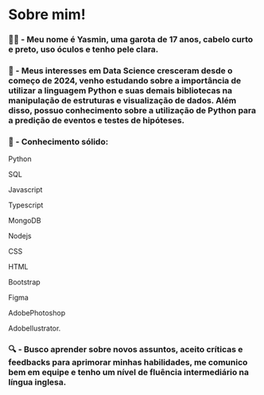 # Sobre mim!

### 👩🏻 - Meu nome é Yasmin, uma garota de 17 anos, cabelo curto e preto, uso óculos e tenho pele clara.

### 🚨 - Meus interesses em Data Science cresceram desde o começo de 2024, venho estudando sobre a importância de utilizar a linguagem Python e suas demais bibliotecas na manipulação de estruturas e visualização de dados. Além disso, possuo conhecimento sobre a utilização de Python para a predição de eventos e testes de hipóteses.

### 💭 - Conhecimento sólido: 
  
  Python 
  
  SQL
  
  Javascript
  
  Typescript
  
  MongoDB
  
  Nodejs
  
  CSS
  
  HTML
  
  Bootstrap
  
  Figma
  
  AdobePhotoshop
  
  AdobeIlustrator.

### 🔍 - Busco aprender sobre novos assuntos, aceito críticas e feedbacks para aprimorar minhas habilidades, me comunico bem em equipe e tenho um nível de fluência intermediário na língua inglesa.


<!---
Tsunokaway/Tsunokaway is a ✨ special ✨ repository because its `README.md` (this file) appears on your GitHub profile.
You can click the Preview link to take a look at your changes.
--->

